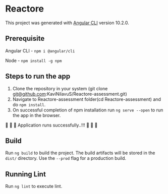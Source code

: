 # Reactore

This project was generated with [Angular CLI](https://github.com/angular/angular-cli) version 10.2.0.


## Prerequisite 
Angular CLI - `npm i @angular/cli`

Node - `npm install -g npm`

## Steps to run the app
1. Clone the repository in your system (git clone git@github.com:KaviNilavuS/Reactore-assessment.git)
2. Navigate to Reactore-assessment folder(cd Reactore-assessment) and do `npm install`.
3. On successful completion of npm installation run `ng serve --open` to run the app in the browser.

:tada: :tada: :tada: Application runs successfully..!!!  :tada: :tada: :tada:


## Build

Run `ng build` to build the project. The build artifacts will be stored in the `dist/` directory. Use the `--prod` flag for a production build.


## Running Lint

Run `ng lint` to execute lint.


